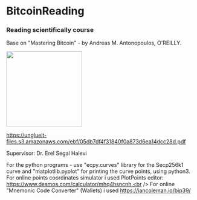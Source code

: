 # BitcoinReading
### Reading scientifically course

Base on "Mastering Bitcoin" - by Andreas M. Antonopoulos, O'REILLY.

<img src="https://github.com/yoavhenig/BitcoinReading/blob/master/1.%20Introduction/Mastering%20Bitcoin%20book.JPG" width="200">

https://unglueit-files.s3.amazonaws.com/ebf/05db7df4f31840f0a873d6ea14dcc28d.pdf

Supervisor: Dr. Erel Segal Halevi

For the python programs - use "ecpy.curves" library for the Secp256k1 curve and "matplotlib.pyplot" for printing the curve points, using python3.<br />
For online points coordinates simulator i used PlotPoints editor: https://www.desmos.com/calculator/mhq4hsncnh.<br />
For online "Mnemonic Code Converter" (Wallets) i used https://iancoleman.io/bip39/<br />
